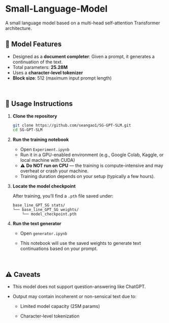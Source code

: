 # Small-Language-Model

A small language model based on a multi-head self-attention Transformer architecture.


## 🧠 Model Features

- Designed as a **document completer**: Given a prompt, it generates a continuation of the text.
- Total parameters: **25.28M**
- Uses a **character-level tokenizer**
- **Block size**: 512 (maximum input prompt length)



<br>

## 🚀 Usage Instructions

1. **Clone the repository**

   ```bash
   git clone https://github.com/seangao1/SG-GPT-SLM.git
   cd SG-GPT-SLM

2. **Run the training notebook**

   - Open `Experiment.ipynb`
   - Run it in a GPU-enabled environment (e.g., Google Colab, Kaggle, or local machine with CUDA)
   - ⚠️ **Do NOT run on CPU** — the training is compute-intensive and may overheat or crash your machine.
   - Training duration depends on your setup (typically a few hours).
  
3. **Locate the model checkpoint**

    After training, you’ll find a `.pth` file saved under:

    ```
    base_line_GPT_SG stats/
    └── base_line_GPT_SG weights/
        └── model_checkpoint.pth
    ```

4. **Run the text generator**
    - Open `generator.ipynb`

    - This notebook will use the saved weights to generate text continuations based on your prompt.

<br>

## ⚠️ Caveats
 - This model does not support question-answering like ChatGPT.

 - Output may contain incoherent or non-sensical text due to:

    - Limited model capacity (25M params)

    - Character-level tokenization


